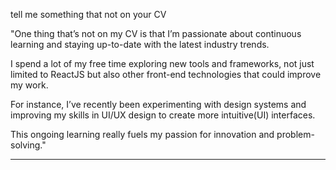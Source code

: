 tell me something that not on your CV

"One thing that’s not on my CV is that I’m passionate about continuous learning and staying up-to-date with the latest industry trends. 

I spend a lot of my free time exploring new tools and frameworks, not just limited to ReactJS but also other front-end technologies that could improve my work.

 For instance, I’ve recently been experimenting with design systems and improving my skills in UI/UX design to create more intuitive(UI) interfaces. 

 This ongoing learning really fuels my passion for innovation and problem-solving."






















































---

